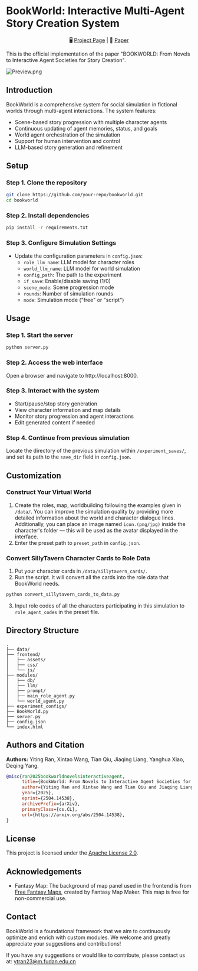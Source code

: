 # BookWorld: Interactive Multi-Agent Story Creation System

<div align="center">

🖥️ [Project Page](https://bookworld2025.github.io/) | 📃 [Paper](https://arxiv.org/abs/2406.18921) 

</div>




This is the official implementation of the paper "BOOKWORLD: From Novels to Interactive Agent Societies for Story Creation".

![Preview.png](<https://media-hosting.imagekit.io/aed3adc716b44f02/Preview.png?Expires=1838986564&Key-Pair-Id=K2ZIVPTIP2VGHC&Signature=hVKzeh01rBkZrMTu9pWeT6jCGspHZtnkbrwIF9Uq9JZbodFn5OmFXoBKN8CxRauJTtYXEn1nfnLUY7OyK54FE5H5sMNtgR7-lnTlNZJW~c35lJShz2mGDw-NOgo~FRXEEkQvo3CZa1SjEYdakbIbaUo41KBTiIJ5dvWSETDYKHGYTljUMtRlo1-bV2BxMjLaAVwLev8qsPoUtGQcgO6DTzfNwc15abXE7ZwVRVSFQMrX5rWH4VtlYOIIpxM~HUnv630khvmBki9Db6P2WTaimvx~nmb8pCvhdZZRr8BwCo16OlL9RDNoFJMDIr5O6-F21eqmvkI97BIbhIUhpphwaQ__>)

## Introduction

BookWorld is a comprehensive system for social simulation in fictional worlds through multi-agent interactions. The system features:

- Scene-based story progression with multiple character agents
- Continuous updating of agent memories, status, and goals
- World agent orchestration of the simulation
- Support for human intervention and control
- LLM-based story generation and refinement

## Setup

### Step 1. Clone the repository
```bash
git clone https://github.com/your-repo/bookworld.git
cd bookworld
```

### Step 2. Install dependencies
```bash
pip install -r requirements.txt
```

### Step 3. Configure Simulation Settings
- Update the configuration parameters in `config.json`:
  - `role_llm_name`: LLM model for character roles
  - `world_llm_name`: LLM model for world simulation
  - `config_path`: The path to the experiment
  - `if_save`: Enable/disable saving (1/0)
  - `scene_mode`: Scene progression mode
  - `rounds`: Number of simulation rounds
  - `mode`: Simulation mode ("free" or "script")

## Usage

### Step 1. Start the server
```bash
python server.py
```

### Step 2. Access the web interface
Open a browser and navigate to http://localhost:8000.

### Step 3. Interact with the system
- Start/pause/stop story generation
- View character information and map details
- Monitor story progression and agent interactions
- Edit generated content if needed

### Step 4. Continue from previous simulation
Locate the directory of the previous simulation within `/experiment_saves/`, and set its path to the `save_dir` field in `config.json`.

## Customization
### Construct Your Virtual World
1. Create the roles, map, worldbuilding following the examples given in `/data/`. You can improve the simulation quality by providing more detailed information about the world and character dialogue lines. Additionally, you can place an image named `icon.(png/jpg)` inside the character's folder — this will be used as the avatar displayed in the interface.
3. Enter the preset path to `preset_path` in `config.json`.

### Convert SillyTavern Character Cards to Role Data
1. Put your character cards in `/data/sillytavern_cards/`.
2. Run the script. It will convert all the cards into the role data that BookWorld needs.
```bash
python convert_sillytavern_cards_to_data.py
```
3. Input role codes of all the characters participating in this simulation to `role_agent_codes` in the preset file.

## Directory Structure

```
.
├── data/
├── frontend/
│   ├── assets/
│   ├── css/
│   └── js/
├── modules/
│   ├── db/
│   ├── llm/
│   ├── prompt/
│   ├── main_role_agent.py
│   └── world_agent.py
├── experiment_configs/
├── BookWorld.py
├── server.py
├── config.json
└── index.html
```


## Authors and Citation
**Authors:** Yiting Ran, Xintao Wang, Tian Qiu,
Jiaqing Liang, Yanghua Xiao, Deqing Yang.

```bibtex
@misc{ran2025bookworldnovelsinteractiveagent,
      title={BookWorld: From Novels to Interactive Agent Societies for Creative Story Generation}, 
      author={Yiting Ran and Xintao Wang and Tian Qiu and Jiaqing Liang and Yanghua Xiao and Deqing Yang},
      year={2025},
      eprint={2504.14538},
      archivePrefix={arXiv},
      primaryClass={cs.CL},
      url={https://arxiv.org/abs/2504.14538}, 
}
```
## License

This project is licensed under the [Apache License 2.0](https://www.apache.org/licenses/LICENSE-2.0).


##  Acknowledgements

- Fantasy Map: The background of map panel used in the frontend is from [Free Fantasy Maps](https://freefantasymaps.org/epic-world-cinematic-landscapes/), created by Fantasy Map Maker. This map is free for non-commercial use.

## Contact

BookWorld is a foundational framework that we aim to continuously optimize and enrich with custom modules. We welcome and greatly appreciate your suggestions and contributions!

If you have any suggestions or would like to contribute, please contact us at: ytran23@m.fudan.edu.cn

